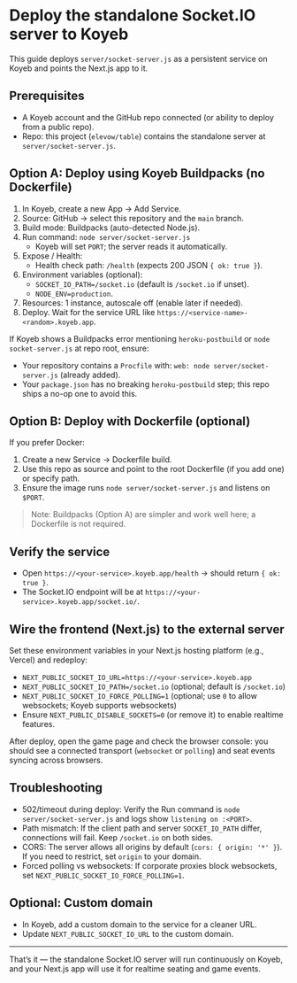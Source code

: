 # Deploy the standalone Socket.IO server to Koyeb

This guide deploys `server/socket-server.js` as a persistent service on Koyeb and points the Next.js app to it.

## Prerequisites
- A Koyeb account and the GitHub repo connected (or ability to deploy from a public repo).
- Repo: this project (`elevow/table`) contains the standalone server at `server/socket-server.js`.

## Option A: Deploy using Koyeb Buildpacks (no Dockerfile)
1. In Koyeb, create a new App → Add Service.
2. Source: GitHub → select this repository and the `main` branch.
3. Build mode: Buildpacks (auto-detected Node.js).
4. Run command: `node server/socket-server.js`
   - Koyeb will set `PORT`; the server reads it automatically.
5. Expose / Health:
   - Health check path: `/health` (expects 200 JSON `{ ok: true }`).
6. Environment variables (optional):
   - `SOCKET_IO_PATH=/socket.io` (default is `/socket.io` if unset).
   - `NODE_ENV=production`.
7. Resources: 1 instance, autoscale off (enable later if needed).
8. Deploy. Wait for the service URL like `https://<service-name>-<random>.koyeb.app`.

If Koyeb shows a Buildpacks error mentioning `heroku-postbuild` or `node socket-server.js` at repo root, ensure:
- Your repository contains a `Procfile` with: `web: node server/socket-server.js` (already added).
- Your `package.json` has no breaking `heroku-postbuild` step; this repo ships a no-op one to avoid this.

## Option B: Deploy with Dockerfile (optional)
If you prefer Docker:
1. Create a new Service → Dockerfile build.
2. Use this repo as source and point to the root Dockerfile (if you add one) or specify path.
3. Ensure the image runs `node server/socket-server.js` and listens on `$PORT`.

> Note: Buildpacks (Option A) are simpler and work well here; a Dockerfile is not required.

## Verify the service
- Open `https://<your-service>.koyeb.app/health` → should return `{ ok: true }`.
- The Socket.IO endpoint will be at `https://<your-service>.koyeb.app/socket.io/`.

## Wire the frontend (Next.js) to the external server
Set these environment variables in your Next.js hosting platform (e.g., Vercel) and redeploy:
- `NEXT_PUBLIC_SOCKET_IO_URL=https://<your-service>.koyeb.app`
- `NEXT_PUBLIC_SOCKET_IO_PATH=/socket.io` (optional; default is `/socket.io`)
- `NEXT_PUBLIC_SOCKET_IO_FORCE_POLLING=1` (optional; use `0` to allow websockets; Koyeb supports websockets)
- Ensure `NEXT_PUBLIC_DISABLE_SOCKETS=0` (or remove it) to enable realtime features.

After deploy, open the game page and check the browser console: you should see a connected transport (`websocket` or `polling`) and seat events syncing across browsers.

## Troubleshooting
- 502/timeout during deploy: Verify the Run command is `node server/socket-server.js` and logs show `listening on :<PORT>`.
- Path mismatch: If the client path and server `SOCKET_IO_PATH` differ, connections will fail. Keep `/socket.io` on both sides.
- CORS: The server allows all origins by default (`cors: { origin: '*' }`). If you need to restrict, set `origin` to your domain.
- Forced polling vs websockets: If corporate proxies block websockets, set `NEXT_PUBLIC_SOCKET_IO_FORCE_POLLING=1`.

## Optional: Custom domain
- In Koyeb, add a custom domain to the service for a cleaner URL.
- Update `NEXT_PUBLIC_SOCKET_IO_URL` to the custom domain.

---

That’s it — the standalone Socket.IO server will run continuously on Koyeb, and your Next.js app will use it for realtime seating and game events.
